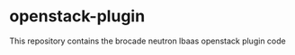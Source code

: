 openstack-plugin
================

This repository contains the brocade neutron lbaas openstack plugin code 
